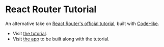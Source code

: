 # React Router Tutorial

An alternative take on [React Router's official tutorial](https://reactrouter.com/en/main/start/tutorial), built with [CodeHike](https://codehike.org/).

- Visit [the tutorial](https://react-router-tutorial.yulei.monster).
- Visit [the app](https://yuleicul.github.io/react-router-tutorial) to be built along with the tutorial.
